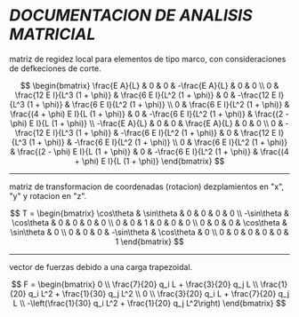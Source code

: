 # ***DOCUMENTACION DE ANALISIS MATRICIAL***

matriz de regidez local para elementos de tipo marco, con consideraciones de defkeciones de corte.

$$
\begin{bmatrix}
\frac{E A}{L} & 0 & 0 & -\frac{E A}{L} & 0 & 0 \\
0 & \frac{12 E I}{L^3 (1 + \phi)} & \frac{6 E I}{L^2 (1 + \phi)} & 0 & -\frac{12 E I}{L^3 (1 + \phi)} & \frac{6 E I}{L^2 (1 + \phi)} \\
0 & \frac{6 E I}{L^2 (1 + \phi)} & \frac{(4 + \phi) E I}{L (1 + \phi)} & 0 & -\frac{6 E I}{L^2 (1 + \phi)} & \frac{(2 - \phi) E I}{L (1 + \phi)} \\
-\frac{E A}{L} & 0 & 0 & \frac{E A}{L} & 0 & 0 \\
0 & -\frac{12 E I}{L^3 (1 + \phi)} & -\frac{6 E I}{L^2 (1 + \phi)} & 0 & \frac{12 E I}{L^3 (1 + \phi)} & -\frac{6 E I}{L^2 (1 + \phi)} \\
0 & \frac{6 E I}{L^2 (1 + \phi)} & \frac{(2 - \phi) E I}{L (1 + \phi)} & 0 & -\frac{6 E I}{L^2 (1 + \phi)} & \frac{(4 + \phi) E I}{L (1 + \phi)}
\end{bmatrix}
$$

---
matriz de transformacion de coordenadas (rotacion) dezplamientos en "x", "y" y rotacion en "z".


$$
T =
\begin{bmatrix}
\cos\theta & \sin\theta & 0 & 0 & 0 & 0 \\
-\sin\theta & \cos\theta & 0 & 0 & 0 & 0 \\
0 & 0 & 1 & 0 & 0 & 0 \\
0 & 0 & 0 & \cos\theta & \sin\theta & 0 \\
0 & 0 & 0 & -\sin\theta & \cos\theta & 0 \\
0 & 0 & 0 & 0 & 0 & 1
\end{bmatrix}
$$

---
vector de fuerzas debido a una carga trapezoidal.

$$
F =
\begin{bmatrix}
0 \\
\frac{7}{20} q_i L + \frac{3}{20} q_j L \\
\frac{1}{20} q_i L^2 + \frac{1}{30} q_j L^2 \\
0 \\
\frac{3}{20} q_i L + \frac{7}{20} q_j L \\
-\left(\frac{1}{30} q_i L^2 + \frac{1}{20} q_j L^2\right)
\end{bmatrix}
$$

